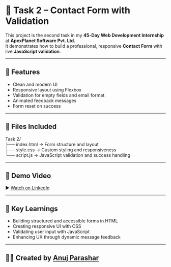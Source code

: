 # 📄 Task 2 – Contact Form with Validation

This project is the second task in my **45-Day Web Development Internship** at **ApexPlanet Software Pvt. Ltd.**  
It demonstrates how to build a professional, responsive **Contact Form** with live **JavaScript validation**.

---

## 🔧 Features

- Clean and modern UI
- Responsive layout using Flexbox
- Validation for empty fields and email format
- Animated feedback messages
- Form reset on success

---

## 📁 Files Included

Task 2/ <br>
├── index.html → Form structure and layout <br>
├── style.css → Custom styling and responsiveness <br>
└── script.js → JavaScript validation and success handling <br>

---

## 🎥 Demo Video

▶️ [Watch on LinkedIn](https://www.linkedin.com/posts/anuj-parashar-77665022b_webdevelopment-html-css-activity-7348773819332845569-zkuy)

---

## 🧠 Key Learnings

- Building structured and accessible forms in HTML
- Creating responsive UI with CSS
- Validating user input with JavaScript
- Enhancing UX through dynamic message feedback

---

## 👨‍💻 Created by [Anuj Parashar](https://github.com/ROBUST-Anuj)
